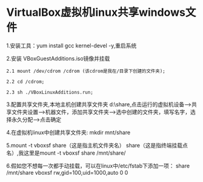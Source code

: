 # VirtualBox虚拟机linux共享windows文件

  1.安装工具：yum install gcc kernel-devel -y,重启系统
  
  2.安装 VBoxGuestAdditions.iso镜像并挂载
  
    2.1 mount /dev/cdrom /cdrom (该cdrom是我在/目录下创建的文件夹);
    
    2.2 cd /cdrom; 
    
    2.3 sh ./VBoxLinuxAdditions.run;
    
  3.配置共享文件夹,本地主机创建共享文件夹 d:\share,点击运行的虚拟机设备——>共享文件夹设置——>机器文件，添加共享文件夹——>选中创建的文件夹，填写名字，选择永久分配——>点击确定
  
  4.在虚拟机linux中创建共享文件夹: mkdir mnt/share
  
  5.mount -t vboxsf share（这是指主机文件夹名） share（这是指终端挂载点名）,我这里是mount -t vboxsf share /mnt/share/
  
  6.假如您不想每一次都手动挂载，可以在linux中/etc/fstab下添加一项： share /mnt/share vboxsf rw,gid=100,uid=1000,auto 0 0
  
